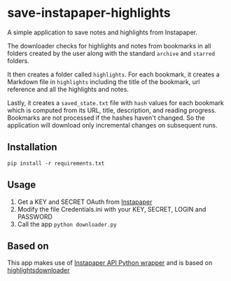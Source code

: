 # save-instapaper-highlights

A simple application to save notes and highlights from Instapaper.

The downloader checks for highlights and notes from bookmarks in all folders created by the user along with the standard `archive` and `starred` folders.

It then creates a folder called `highlights`. For each bookmark, it creates a Markdown file in `highlights` including the title of the bookmark, url reference and all the highlights and notes.

Lastly, it creates a `saved_state.txt` file with `hash` values for each bookmark which is computed from its URL, title, description, and reading progress. Bookmarks are not processed if the hashes haven't changed. So the application will download only incremental changes on subsequent runs.

## Installation

```
pip install -r requirements.txt
```

## Usage

1. Get a KEY and SECRET OAuth from [Instapaper](https://www.instapaper.com/main/request_oauth_consumer_token)
2. Modify the file Credentials.ini with your KEY, SECRET, LOGIN and PASSWORD
3. Call the app `python downloader.py`

## Based on

 This app makes use of [Instapaper API Python wrapper](https://github.com/rsgalloway/instapaper) and is based on [highlightsdownloader](https://github.com/alberto-old/highlightsdownloader)
